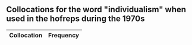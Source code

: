 ## Collocations for the word "individualism" when used in the hofreps during the 1970s

| Collocation | Frequency |
|--------------|----------------|
